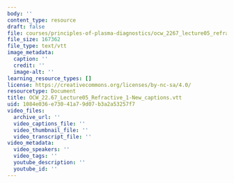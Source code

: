 ```yaml
---
body: ''
content_type: resource
draft: false
file: courses/principles-of-plasma-diagnostics/ocw_2267_lecture05_refractive_1-new_captions.vtt
file_size: 167362
file_type: text/vtt
image_metadata:
  caption: ''
  credit: ''
  image-alt: ''
learning_resource_types: []
license: https://creativecommons.org/licenses/by-nc-sa/4.0/
resourcetype: Document
title: OCW_22.67_Lecture05_Refractive_1-New_captions.vtt
uid: 1084e036-e730-41a7-9d07-b3a2a53257f7
video_files:
  archive_url: ''
  video_captions_file: ''
  video_thumbnail_file: ''
  video_transcript_file: ''
video_metadata:
  video_speakers: ''
  video_tags: ''
  youtube_description: ''
  youtube_id: ''
---
```

